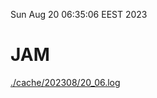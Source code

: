 Sun Aug 20 06:35:06 EEST 2023
# JAM
<a href='./cache/202308/20_06.log'>./cache/202308/20_06.log</a>
